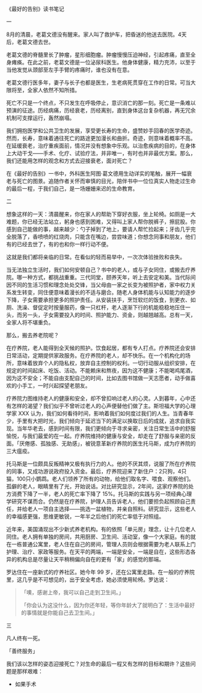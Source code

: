 《最好的告别》读书笔记

一

8月的清晨，老葛文德没有醒来。家人叫了救护车，把昏迷的他送去医院。4天后，老葛文德去世。

老葛文德的脊髓里长了肿瘤，星形细胞瘤。肿瘤慢慢压迫神经，引起疼痛，直至全身瘫痪。在此之前，老葛文德是一位泌尿科医生。他身体健康，精力充沛，以至于当他发觉从颈部至左手手臂的疼痛时，谁也没有在意。

老葛文德行医多年，妻子与长子也都是医生，生老病死贯穿在工作的日常。可当大限将至，全家人依然不知所措。

死亡不只是一个终点，不只发生在呼吸停止，意识消亡的那一刻。死亡是一条难以预演的征途。历经病痛，历经衰老，历经离别，直到身体这台复杂机器，再无冗余机制可支撑运行，轰然崩塌。

我们拥抱医学和公共卫生的发展，享受更长寿的生命，盛赞妙手回春的医学奇迹。然而，长寿，意味着通往死亡的路途更加漫长和曲折。奇迹，则意味着概率不高。在延缓衰老，治疗重疾面前，情况并没有想象中乐观。以治愈疾病的目的，在身体上大动干戈——手术、化疗、试验疗法，并非唯一，有时也并非最优方案。那么，我们还能用怎样的观念和方式去迎接衰老，面对死亡？

在《最好的告别》一书中，外科医生阿图·葛文德用生动详实的笔触，展开一幅衰老与死亡的图景。追随作者关怀而审慎的目光，陪伴书中一位位真实人物走过生命的最后一程，于我们自己，是一场姗姗来迟的生命教育。



二

想象这样的一天：清晨醒来，你在家人的帮助下穿好衣服，坐上轮椅。如厕是一大难题，你已经无法站立，躬身也感到困难，又得叫上家人帮你脱裤子，擦屁股。你感到自己能做的事，越来越少：勺子掉到了地上，要请人帮忙捡起来；牙齿几乎完全脱落了，香喷喷的红烧肉，只能含在嘴边，尝尝味道；你想念同事和朋友，他们有的已经去世了，有的也和你一样行动不便。

这就是我们都将亲临的日常。在看似的轻而易举中，一次次体验挫败和丧失。

当无法独立生活时，我们如何安顿自己？书中的老人，或与子女同住，或搬去疗养院。哪一种方式，都挑战重重。三代同堂，颐养天年，听上去安定和美。当代际间因不同的生活习惯和理念处处交锋，当父母由一家之长变为被照护者，家中权力关系发生转变，同住便意味着漫长的不适与磨合。随老人身体机能与认知能力的逐步下降，子女需要承担更多的照护责任。从安装扶手，烹饪软烂的饭食，到更衣、如厕、洗澡、督促定时按量服药，像一只杠杆，老人逐渐下行的机能稳稳地压住一头，而另一头，子女需要投入的时间、照护能力、资金，则越翘越高。总有一天，全家人将不堪重负。

那么，搬去养老院呢？

在疗养院，老人能得到全天候的照护。饮食起居，都有专人打点。疗养院还会安排日常活动，定期提供家政服务。在疗养院的老人，却不快乐。在一个机构化的场所，意味着放弃个人的隐私权，放弃自主控制的权利。一切行动服从组织安排，在规定的时间起床、吃饭、活动。不能赖床和熬夜，因为这不健康；不能喝鸡尾酒，因为这不安全；不能自由支配自己的时间，比如去图书馆做一天志愿者，动手做喜欢的小手工，一时兴起探望老朋友。

疗养院力图维持老人的健康和安全，却不曾扣响过老人的心灵。人到暮年，心中还有怎样的渴望？我们似乎不曾听过老人的心声便替他们做了主。斯坦福大学的心理学家 XXX 认为，我们如何看待时间，影响着我们如何度过我们的人生。当青春年少，手里有大把时光，我们倾向于延迟当下的满足以换取日后的成就，追求自我实现。当年华老去，感到时间有限，我们更倾向于寻求亲密，关注日常生活中的舒服愉悦，与我们最爱的在一起。疗养院维持的健康与安全，却走在了舒服与亲密的反面。「厌倦感、孤独感、无助感」，被锐意革新疗养院的医生托马斯，成为疗养院的三大瘟疫。

托马斯是一位颇具反叛精神又极有执行力的人。他的不厌其烦，说服了所在疗养院的同事，又成功游说政府投入资金。最后，疗养院迎来了新住户：2只狗，4只猫，100只小鹦鹉。老人们领养了所有的动物，给他们取名字、喂食、观察他们。孤僻的老人，眼睛里有了光，开始说话。对比研究显示，2年间，这家疗养院的处方消费下降了一半，老人的死亡率下降了 15%。托马斯的实践与另一项经典心理学研究不谋而合。仍然是在疗养院，护理人员告诉老人，他们要担负起照顾自己责任，并给老人一项自主选择——挑选一盆植物，并亲自照料。研究显示，这些老人的幸福感更强，思维更敏锐，一年半之后他们的死亡率低于对照组。

近年来，美国涌现出不少新式养老机构。有的依照「单元房」理念，让十几位老人同住。老人拥有单独的房间，共用厨房、卫生间、活动室，像一个大家庭。有的就在一栋普通公寓里，老人住在自己的房间，管理人员则会根据需要为老人联系上门护理、治疗、家政等服务。在天平的两端，一端是安全，一端是自在，这些形态各异的机构总是尽量让天平稍稍偏向自在的更有「家」的感觉的那端。

罗达住在一座新式的疗养社区。她今年 99 岁，还在公寓里走路。在一般的疗养院里，这几乎是不可想见的，出于安全考虑，她必须使用轮椅。罗达说：

> 「噢，感谢上帝，我可以自己走到卫生间。」
>
> 「你会认为这没什么，因为你还年轻，等你年龄大了就明白了：生活中最好的事情就是你能自己去卫生间。」





三

凡人终有一死。

「善终服务」

我们该以怎样的姿态迎接死亡？对生命的最后一程又有怎样的目标和期许？这些问题是那样艰难：

- 如果手术



























